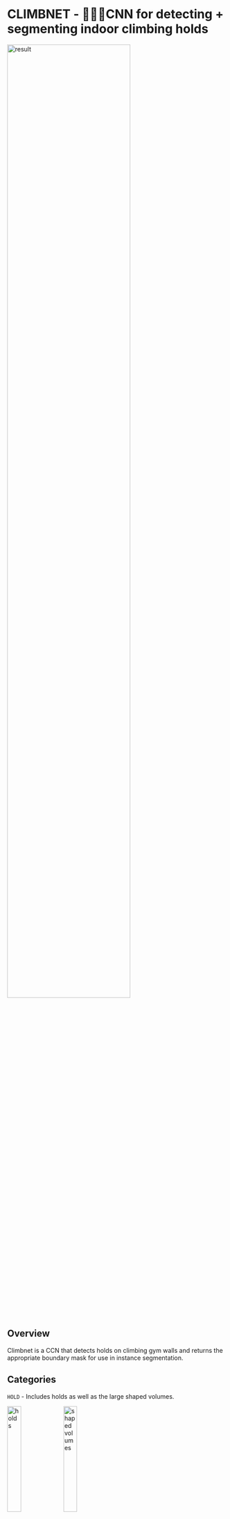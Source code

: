 # CLIMBNET - 🧗🏻‍♂️CNN for detecting + segmenting indoor climbing holds

<img src="https://user-images.githubusercontent.com/3492780/81486875-9df4e280-921d-11ea-8a5b-56d67c93f49f.png" alt="result" width="75%" height="75%"/>

## Overview

Climbnet is a CCN that detects holds on climbing gym walls and returns the appropriate boundary mask for use in instance segmentation.

## Categories

`HOLD` - Includes holds as well as the large shaped volumes.

<img src="https://user-images.githubusercontent.com/3492780/81486871-9d5c4c00-921d-11ea-9dce-a7c1eae0d317.jpg" alt="holds" width="25%"/> <img src="https://user-images.githubusercontent.com/3492780/81486872-9df4e280-921d-11ea-83c0-d824e8ac1d1d.png" alt="shaped volumes" width="25%"/>

`VOLUME` - This refers to any and all box volumes.

> They are usually made of wood, triangular in shape, and often have bolt holes so that holds can be mounted on them. Sometimes they are themselves a hold or specific to a particular route as opposed to being just another part of the wall.

<!-- <img src="./images/volumes_1.png" alt="result" width="25%"/>  -->
<img src="https://user-images.githubusercontent.com/3492780/81486880-9f260f80-921d-11ea-97f8-68c8cb90541f.png" alt="volumes" width="25%%"/>

| Category | Total |
| -------- | :---: |
| Hold     | 7307  |
| Volume   |  520  |

## Model

This project uses Facebook's [detectron2](https://github.com/facebookresearch/detectron2) implmentation of [Mask R-CNN](https://github.com/facebookresearch/detectron2/blob/master/configs/COCO-Detection/faster_rcnn_R_50_FPN_3x.yaml) and was trained using `210` images.

The weights are available for download using the following link.

📁 [google drive](https://drive.google.com/drive/folders/1MMd7vu9b6XbNrVTxLZ_uehNue5ZBPgnL?usp=sharing)

## Installation

There are two ways to run the model.  

### Method 1  
   
Use the `demo.py` file provided with this project.    

Install the required dependencies
```
# python 3.6+ 
pip install -r requirements.txt
```

Run the demo
```
cd test
python demo.py demo_image1.jpg <path_to_model_weights>
```

#### Method 2

Follow the steps outlined in the detectron2 [getting started guide](https://github.com/facebookresearch/detectron2/blob/master/GETTING_STARTED.md). Replace the model weights with those from this project.  
> Classes returned during inference will be incorrect. Instead of `Holds` and `Volumes` you will instead see classes from the `COCO` dataset.

```
python demo.py --config-file ../configs/COCO-InstanceSegmentation/mask_rcnn_R_50_FPN_3x.yaml \
  --input input1.jpg input2.jpg \
  [--other-options]
  --opts MODEL.WEIGHTS <climbnet weights>
```

## Issues

#### 📷 Imagery

Most of the imagery used was sourced from the internet. As a result of that, many of the images have already had compression or filters applied to them and are rather small in size, usually `1280x1280` or smaller.

A lot of the imagery was taken from the same vantage point (directly facing the wall), which may lead to issues when running inference on imagery with different vantage points(sport climbs) or extremely sloped walls.

#### 🦥 Model Size, Inference Time

One of the downsides of using `detectron2` is that the size of the available networks+weights are very large. The inference time is also not very fast, especially when using a `cpu`. 

#### 🤿 Segmented Polygons

There are some segmented polygons in the data which affect the inference accuracy. They exist because the program that I used for tagging [Hyperlabel](https://hyperlabel.com) does not support grouping as per the `COCO` specification. Both `Holds` and `Volumes` are affected.

> Ex. Both pieces of the polygon below should be sent through the network as a part of a single hold but are currently passed as two distinctly separate holds

<img src="https://user-images.githubusercontent.com/3492780/81486876-9e8d7900-921d-11ea-83b9-bfb751ba775b.png" alt="result" width="50%" height="50%"/>


## Contributing

Contributions and suggestions are welcome and encouraged, especially additional high quality image for training. 

## Questions

Open an issue or send me send me an [e-mail](mailto:sebastian@cydivision.com)

## TODO

- [ ] Add open source imagery
- [ ] Collect and tag more images
- [ ] Upload pre-processing script
- [ ] Upload mask export script
- [ ] Create video explaining tagging process for contributors
- [ ] Explore reducing model size using Centermask, Mobilenet, etc.
- [ ] Correct segmented polygons in the data
- [ ] Include training stats. BOX AP, MASK AP etc.
